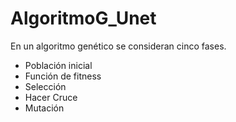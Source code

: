 # AlgoritmoG_Unet
En un algoritmo genético se consideran cinco fases.

* Población inicial
* Función de fitness
* Selección
* Hacer Cruce
* Mutación
